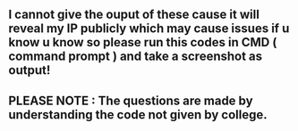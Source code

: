 ## I cannot give the ouput of these cause it will reveal my IP publicly which may cause issues if u know u know so please run this codes in CMD ( command prompt ) and take a screenshot as output!



## PLEASE NOTE : The questions are made by understanding the code not given by college.

